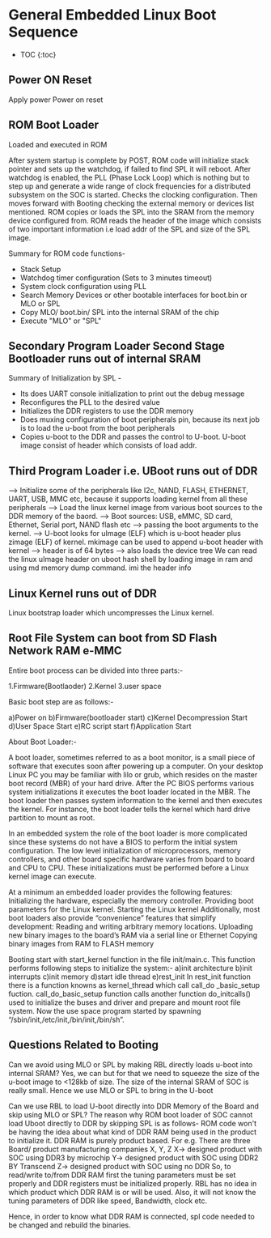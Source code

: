# General Embedded Linux Boot Sequence

* TOC
{:toc}

## Power ON Reset

Apply power Power on reset

## ROM Boot Loader 

Loaded and executed in ROM

After system startup is complete by POST, ROM code will initialize stack pointer and sets up the watchdog, if failed to find SPL it will reboot. After watchdog is enabled,  the PLL (Phase Lock Loop) which is nothing but to step up and generate a wide range of clock frequencies for a distributed subsystem on the SOC is started. Checks the clocking configuration. Then moves forward with Booting checking the external memory or devices list mentioned. ROM copies or loads the SPL into the SRAM from the memory device configured from. ROM reads the header of the image which consists of two important information i.e load addr of the SPL and size of the SPL image. 

Summary for ROM code functions-

* Stack Setup
* Watchdog timer configuration (Sets to 3 minutes timeout)
* System clock configuration using PLL
* Search Memory Devices or other bootable interfaces for boot.bin or MLO or SPL
* Copy MLO/ boot.bin/ SPL into the internal SRAM of the chip
* Execute "MLO" or "SPL"

## Secondary Program Loader Second Stage Bootloader runs out of internal SRAM

Summary of Initialization by SPL -

* Its does UART console initialization to print out the debug message
* Reconfigures the PLL to the desired value
* Initializes the DDR registers to use the DDR memory
* Does muxing configuration of boot peripherals pin, because its next job is to load the u-boot from the boot peripherals 
* Copies u-boot to  the DDR and passes the control to U-boot. U-boot image consist of header which consists of load addr.



## Third Program Loader i.e. UBoot runs out of DDR



--> Initialize some of the peripherals like I2c, NAND, FLASH, ETHERNET, UART, USB, MMC etc, because it supports loading kernel from all these peripherals
--> Load the linux kernel image from various boot sources to the DDR memory of the baord.
--> Boot sources: USB, eMMC, SD card, Ethernet, Serial port, NAND flash etc
--> passing the boot arguments to the kernel. 
--> U-boot looks for uImage (ELF) which is u-boot header plus zimage (ELF) of kernel. mkimage can be used to append u-boot header with kernel
--> header is of 64 bytes
--> also loads the device tree
We can read the linux uImage header on uboot hash shell by loading image in ram and using md memory dump command. imi the header info



## Linux Kernel runs out of DDR



Linux bootstrap loader which uncompresses the Linux kernel.


## Root File System can boot from SD Flash Network RAM e-MMC



Entire boot process can be divided into three parts:-

1.Firmware(Bootlaoder)
2.Kernel
3.user space

Basic boot step are as follows:-

a)Power on
b)Firmware(bootloader start)
c)Kernel Decompression Start
d)User Space Start
e)RC script start
f)Application Start

About Boot Loader:-

A boot loader, sometimes referred to as a boot monitor, is a small piece of software that executes soon after powering up a computer. On your desktop Linux PC you may be familiar with lilo or grub, which resides on the master boot record (MBR) of your hard drive. After the PC BIOS performs various system initializations it executes the boot loader located in the MBR. The boot loader then passes system information to the kernel and then executes the kernel. For instance, the boot loader tells the kernel which hard drive partition to mount as root.

In an embedded system the role of the boot loader is more complicated since these systems do not have a BIOS to perform the initial system configuration. The low level initialization of microprocessors, memory controllers, and other board specific hardware varies from board to board and CPU to CPU. These initializations must be performed before a Linux kernel image can execute.

At a minimum an embedded loader provides the following features:
Initializing the hardware, especially the memory controller.
Providing boot parameters for the Linux kernel.
Starting the Linux kernel
Additionally, most boot loaders also provide “convenience” features that simplify development:
Reading and writing arbitrary memory locations.
Uploading new binary images to the board’s RAM via a serial line or Ethernet
Copying binary images from RAM to FLASH memory

Booting start with start_kernel function in the file init/main.c.
This function performs following steps to initialize the system:-
a)init architecture
b)init interrupts
c)init memory
d)start idle thread
e)rest_init
In rest_init function there is a function knowns as kernel_thread which call call_do _basic_setup fuction.
call_do_basic_setup function calls another function do_initcalls() used to initialize the buses and driver and prepare and mount root file system.
Now the use space program started by spawning “/sbin/init,/etc/init,/bin/init,/bin/sh”.



## Questions Related to Booting

Can we avoid using MLO or SPL by making RBL directly loads u-boot into internal SRAM?
Yes, we can but for that we need to squeeze the size of the u-boot image to <128kb of size. The size of the internal SRAM of SOC is really small. Hence we use MLO or SPL to bring in the U-boot

Can we use RBL to load U-boot directly into DDR Memory of the Board and skip using MLO or SPL?
The reason why ROM boot loader of SOC cannot load Uboot directly to DDR by skipping SPL is as follows-
ROM  code won't be having the idea about what kind of DDR RAM being used in the product to initialize it.  DDR RAM is purely product based. For e.g.
There are three Board/ product manufacturing companies X, Y, Z
X-> designed product with SOC using DDR3 by microchip
Y-> designed product with SOC using DDR2 BY Transcend
Z-> designed product with SOC using no DDR
So, to read/write to/from DDR RAM first the tuning parameters must be set properly and DDR registers must be initialized properly. RBL has no idea in which product which DDR RAM is or will be used. Also, it will not know the tuning parameters of DDR like speed, Bandwidth, clock etc.

Hence, in order to know what DDR RAM is connected, spl code needed to be changed and rebuild the binaries. 

